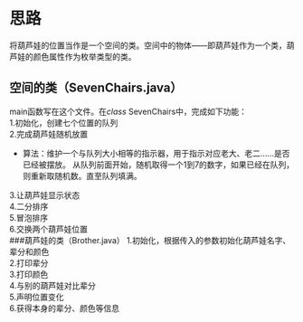 # 思路
将葫芦娃的位置当作是一个空间的类。空间中的物体——即葫芦娃作为一个类，葫芦娃的颜色属性作为枚举类型的类。
## 空间的类（SevenChairs.java）
main函数写在这个文件。在*class* SevenChairs中，完成如下功能：  
1.初始化，创建七个位置的队列  
2.完成葫芦娃随机放置  
+ 算法：维护一个与队列大小相等的指示器，用于指示对应老大、老二……是否已经被摆放。
从队列前面开始，随机取得一个1到7的数字，如果已经在队列，则重新取随机数。直至队列填满。  

3.让葫芦娃显示状态  
4.二分排序  
5.冒泡排序  
6.交换两个葫芦娃位置    
###葫芦娃的类（Brother.java）
1.初始化，根据传入的参数初始化葫芦娃名字、辈分和颜色  
2.打印辈分  
3.打印颜色  
4.与别的葫芦娃对比辈分  
5.声明位置变化  
6.获得本身的辈分、颜色等信息  


